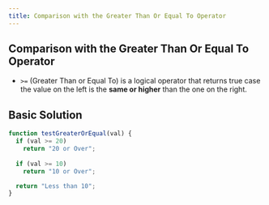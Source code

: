 ```yaml
---
title: Comparison with the Greater Than Or Equal To Operator
---
```

## Comparison with the Greater Than Or Equal To Operator

* `>=` (Greater Than or Equal To) is a logical operator that returns true case the value on the left is the **same or higher** than the one on the right.

## Basic Solution

```javascript
function testGreaterOrEqual(val) {
  if (val >= 20)
    return "20 or Over";
  
  if (val >= 10)
    return "10 or Over";

  return "Less than 10";
}
```